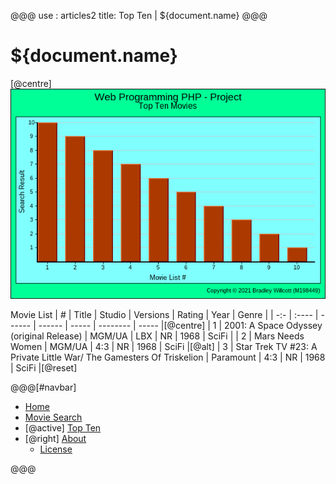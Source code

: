 @@@
use : articles2
title: Top Ten | ${document.name}
@@@


# ${document.name}


[@centre]
![](etc/TopTenBarChart.png)


Movie List
|  #  | Title | Studio |  Versions |  Rating | Year | Genre |
| -:- | :---- | ------ | ------ | ----- | -------- | ----- |[@centre]
| 1 | 2001: A Space Odyssey (original Release) | MGM/UA |  LBX |  NR | 1968 | SciFi |
| 2 | Mars Needs Women | MGM/UA |  4:3 |  NR | 1968 | SciFi |[@alt]
| 3 | Star Trek TV #23: A Private Little War/ The Gamesters Of Triskelion | Paramount |  4:3 |  NR | 1968 | SciFi |[@reset]



@@@[#navbar]
- [Home]
- [Movie Search]
- [@active] [Top Ten](#)
- [@right] [About]
    - [License]

[About]:About.html
[Home]:index.html
[License]:LICENSE.html
[Movie Search]:Search.html
[Top Ten]:TopTen.html
@@@
